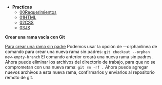 
- **Practicas**
  - [00Requerimientos](https://github.com/Launch-X-Latam/MisionFrontEnd/blob/main/01%20-%20INTRO/practicas/1.-requerimientos.md)
  - [01HTML](https://github.com/Jalx1000/JAL-Launch-X-Latam/tree/01HTML)
  - [02CSS](https://github.com/Jalx1000/JAL-Launch-X-Latam/tree/02CSS)
  - [03JS](https://github.com/Jalx1000/JAL-Launch-X-Latam/tree/03JS)

**Crear una rama vacía con Git**

[Para crear una rama sin padre](https://noviello.it/es/como-crear-una-rama-vacia-en-el-repositorio-de-git/)
Podemos usar la opción de --orphanlínea de comando para crear una nueva rama sin padres:
```git checkout --orphan new-empty-branch``` 
El comando anterior creará una nueva rama sin padres. Ahora puede eliminar los archivos del directorio de trabajo, para que no se comprometan con una nueva rama:
```git rm -rf .``` 
Ahora puede agregar nuevos archivos a esta nueva rama, confirmarlos y enviarlos al repositorio remoto de git.